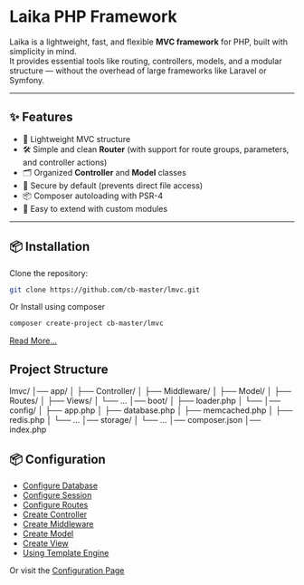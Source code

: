 # Laika PHP Framework

Laika is a lightweight, fast, and flexible **MVC framework** for PHP, built with simplicity in mind.  
It provides essential tools like routing, controllers, models, and a modular structure — without the overhead of large frameworks like Laravel or Symfony.  

---

## ✨ Features

- 🚀 Lightweight MVC structure  
- 🛠️ Simple and clean **Router** (with support for route groups, parameters, and controller actions)  
- 🗂️ Organized **Controller** and **Model** classes  
- 🔐 Secure by default (prevents direct file access)  
- 📦 Composer autoloading with PSR-4  
- 🧩 Easy to extend with custom modules  

---

## 📦 Installation

Clone the repository:

```bash
git clone https://github.com/cb-master/lmvc.git
```

Or Install using composer

```bash
composer create-project cb-master/lmvc
```
[Read More...](https://github.com/cb-master/lmvc/wiki/Installation)

## Project Structure
lmvc/
│── app/
│   ├── Controller/
│   ├── Middleware/
│   ├── Model/
│   ├── Routes/
│   ├── Views/
│   └── ...
│── boot/
│   ├── loader.php
│   └──
│── config/
│   ├── app.php
│   ├── database.php
│   ├── memcached.php
│   ├── redis.php
│   └── ...
│── storage/
│   └── ...
│── composer.json
│── index.php

## 📦 Configuration
- [Configure Database](https://github.com/cb-master/lmvc/wiki/Configuration#database)
- [Configure Session](https://github.com/cb-master/lmvc/wiki/Configuration#session)
- [Configure Routes](https://github.com/cb-master/lmvc/wiki/Configuration#routes)
- [Create Controller](https://github.com/cb-master/lmvc/wiki/Configuration#controller)
- [Create Middleware](https://github.com/cb-master/lmvc/wiki/Configuration#middleware)
- [Create Model](https://github.com/cb-master/lmvc/wiki/Configuration#model)
- [Create View](https://github.com/cb-master/lmvc/wiki/Configuration#view)
- [Using Template Engine](https://github.com/cb-master/lmvc/wiki/Configuration#template-engine)

Or visit the [Configuration Page](https://github.com/cb-master/lmvc/wiki/Configuration)